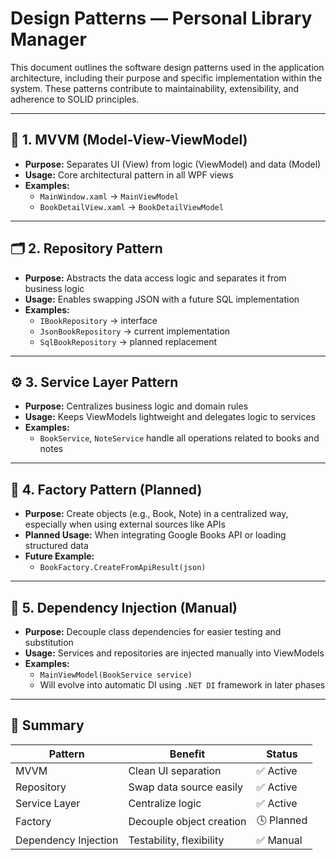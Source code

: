 # Design Patterns — Personal Library Manager

This document outlines the software design patterns used in the application architecture, including their purpose and specific implementation within the system. These patterns contribute to maintainability, extensibility, and adherence to SOLID principles.

---

## 🧱 1. MVVM (Model-View-ViewModel)

- **Purpose:** Separates UI (View) from logic (ViewModel) and data (Model)
- **Usage:** Core architectural pattern in all WPF views
- **Examples:**
  - `MainWindow.xaml` → `MainViewModel`
  - `BookDetailView.xaml` → `BookDetailViewModel`

---

## 🗂 2. Repository Pattern

- **Purpose:** Abstracts the data access logic and separates it from business logic
- **Usage:** Enables swapping JSON with a future SQL implementation
- **Examples:**
  - `IBookRepository` → interface
  - `JsonBookRepository` → current implementation
  - `SqlBookRepository` → planned replacement

---

## ⚙️ 3. Service Layer Pattern

- **Purpose:** Centralizes business logic and domain rules
- **Usage:** Keeps ViewModels lightweight and delegates logic to services
- **Examples:**
  - `BookService`, `NoteService` handle all operations related to books and notes

---

## 🧰 4. Factory Pattern (Planned)

- **Purpose:** Create objects (e.g., Book, Note) in a centralized way, especially when using external sources like APIs
- **Planned Usage:** When integrating Google Books API or loading structured data
- **Future Example:**
  - `BookFactory.CreateFromApiResult(json)`

---

## 🧪 5. Dependency Injection (Manual)

- **Purpose:** Decouple class dependencies for easier testing and substitution
- **Usage:** Services and repositories are injected manually into ViewModels
- **Examples:**
  - `MainViewModel(BookService service)`
  - Will evolve into automatic DI using `.NET DI` framework in later phases

---

## 🧠 Summary

| Pattern        | Benefit                        | Status     |
|----------------|--------------------------------|------------|
| MVVM           | Clean UI separation            | ✅ Active   |
| Repository     | Swap data source easily        | ✅ Active   |
| Service Layer  | Centralize logic               | ✅ Active   |
| Factory        | Decouple object creation       | 🕓 Planned  |
| Dependency Injection | Testability, flexibility | ✅ Manual   |

